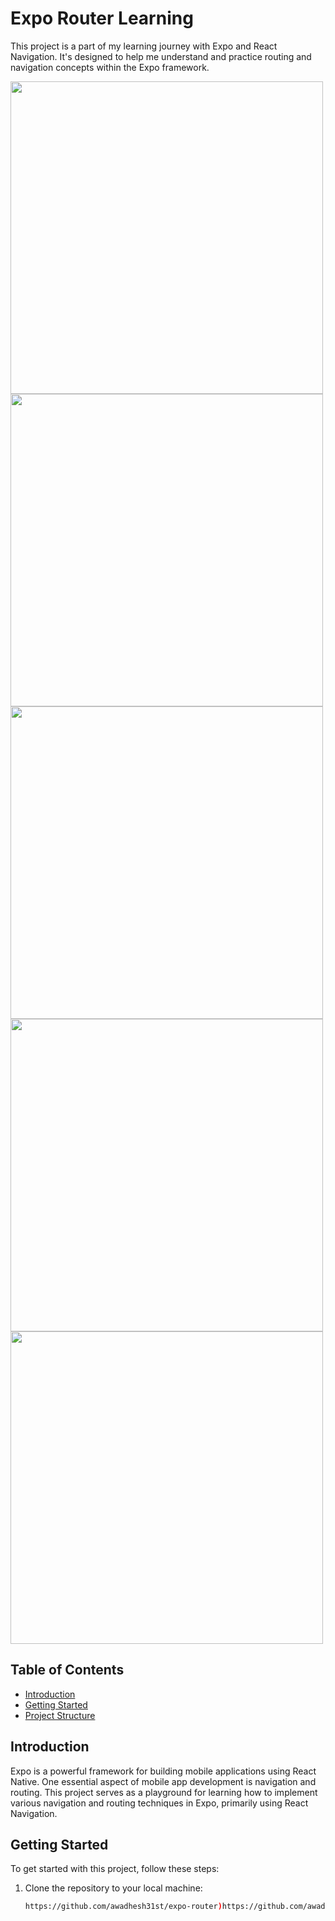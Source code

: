 # Expo Router Learning

This project is a part of my learning journey with Expo and React Navigation. It's designed to help me understand and practice routing and navigation concepts within the Expo framework.

<img src="https://github.com/awadhesh31st/native-project/assets/91739540/0f4c502b-c709-4a37-b7f6-271474e58548" width="auto" height="500px">
<img src="https://github.com/awadhesh31st/native-project/assets/91739540/df7ca447-146f-47a0-9982-55cba9cb8a92" width="auto" height="500px">
<img src="https://github.com/awadhesh31st/native-project/assets/91739540/46c878aa-4e74-4474-b82e-898cd5fad405" width="auto" height="500px">
<img src="https://github.com/awadhesh31st/native-project/assets/91739540/baa67935-fe67-4052-8619-531af5411914" width="auto" height="500px">
<img src="https://github.com/awadhesh31st/native-project/assets/91739540/396796fb-d47d-4726-aa6a-607e1bf8fe19" width="auto" height="500px">



## Table of Contents

- [Introduction](#introduction)
- [Getting Started](#getting-started)
- [Project Structure](#project-structure)

## Introduction

Expo is a powerful framework for building mobile applications using React Native. One essential aspect of mobile app development is navigation and routing. This project serves as a playground for learning how to implement various navigation and routing techniques in Expo, primarily using React Navigation.

## Getting Started

To get started with this project, follow these steps:

1. Clone the repository to your local machine:

   ```bash
   https://github.com/awadhesh31st/expo-router)https://github.com/awadhesh31st/expo-router
